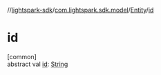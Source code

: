 //[lightspark-sdk](../../../index.md)/[com.lightspark.sdk.model](../index.md)/[Entity](index.md)/[id](id.md)

# id

[common]\
abstract val [id](id.md): [String](https://kotlinlang.org/api/latest/jvm/stdlib/kotlin/-string/index.html)
